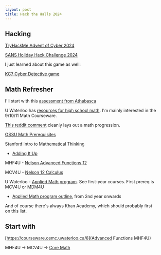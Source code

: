 ```yaml
---
layout: post
title: Hack the Halls 2024
---
```

## Hacking 
[TryHackMe Advent of Cyber 2024](https://tryhackme.com/r/room/adventofcyber2024)

[SANS Holiday Hack Challenge 2024](https://2024.holidayhackchallenge.com/)

I just learned about this game as well: 

[KC7 Cyber Detective game](https://kc7cyber.com/)

## Math Refresher
I'll start with this [assessment from Athabasca](https://www.athabascau.ca/math-site/math-diagnostic-assessment.html)

U Waterloo has [resources for high school math](https://cemc.uwaterloo.ca/resources/courseware?field_subject_area_tools_target_id=3). I'm mainly interested in the 9/10/11 Math Courseware. 

[This reddit comment](https://www.reddit.com/r/learnmath/comments/5nk3ze/comment/dcc8d1m/) cleanly lays out a math progression.

[OSSU Math Prerequisites](https://github.com/ossu/computer-science/blob/master/FAQ.md#how-can-i-review-the-math-prerequisites)

Stanford [Intro to Mathematical Thinking](https://online.stanford.edu/courses/hstar-y0001-introduction-mathematical-thinking)
- [Adding It Up](http://www.nap.edu/catalog.php?record_id=9822)

MHF4U - [Nelson Advanced Functions 12](https://teachers.wrdsb.ca/ruhnke/files/2017/09/Nelson-Advanced-Functions-12-Textbook.pdf)

MCV4U - [Nelson 12 Calculus](http://mrkennedy.pbworks.com/w/file/fetch/91710504/Nelson%20MCV4U%20Textbook.pdf)

U Waterloo - [Applied Math program](https://uwaterloo.ca/future-students/programs/applied-mathematics). See first-year courses. First prereq is MCV4U or [MDM4U](https://tvolearn.com/products/mdm4u-mathematics-of-data-management-online-course)
- [Applied Math program outline](https://uwaterloo.ca/academic-calendar/undergraduate-studies/catalog#/courses?group=Applied%20Mathematics%20(AMATH)), from 2nd year onwards

And of course there's always Khan Academy, which should probably first on this list.

## Start with
[https://courseware.cemc.uwaterloo.ca/8](Advanced Functions MHF4U)

MHF4U -> MCV4U -> [Core Math](https://github.com/ossu/computer-science/tree/master?tab=readme-ov-file#core-math)